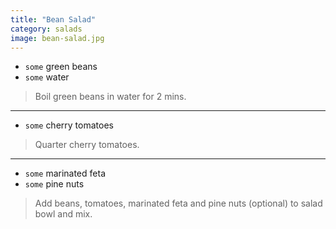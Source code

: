 ```yaml
---
title: "Bean Salad"
category: salads
image: bean-salad.jpg
---
```



* `some` green beans
* `some` water

> Boil green beans in water for 2 mins.

---

* `some` cherry tomatoes

> Quarter cherry tomatoes.

---

* `some` marinated feta
* `some` pine nuts

> Add beans, tomatoes, marinated feta and pine nuts (optional) to salad bowl and mix.

